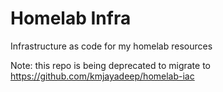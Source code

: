 # Homelab Infra

Infrastructure as code for my homelab resources

Note: this repo is being deprecated to migrate to https://github.com/kmjayadeep/homelab-iac
